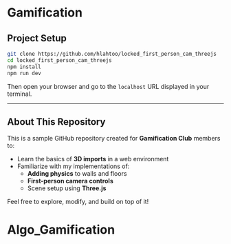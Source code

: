 # Gamification

## Project Setup

```bash
git clone https://github.com/hlahtoo/locked_first_person_cam_threejs
cd locked_first_person_cam_threejs
npm install
npm run dev
```

Then open your browser and go to the `localhost` URL displayed in your terminal.

---

## About This Repository

This is a sample GitHub repository created for **Gamification Club** members to:

- Learn the basics of **3D imports** in a web environment
- Familiarize with my implementations of:
  - **Adding physics** to walls and floors
  - **First-person camera controls**
  - Scene setup using **Three.js**

Feel free to explore, modify, and build on top of it!
# Algo_Gamification
